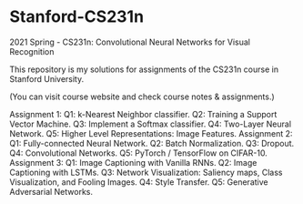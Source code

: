 # Stanford-CS231n
2021 Spring - CS231n: Convolutional Neural Networks for Visual Recognition

This repository is my solutions for assignments of the CS231n course in Stanford University.

(You can visit course website and check course notes & assignments.)

Assignment 1:
Q1: k-Nearest Neighbor classifier. 
Q2: Training a Support Vector Machine. 
Q3: Implement a Softmax classifier. 
Q4: Two-Layer Neural Network. 
Q5: Higher Level Representations: Image Features. 
Assignment 2:
Q1: Fully-connected Neural Network. 
Q2: Batch Normalization. 
Q3: Dropout. 
Q4: Convolutional Networks. 
Q5: PyTorch / TensorFlow on CIFAR-10. 
Assignment 3:
Q1: Image Captioning with Vanilla RNNs. 
Q2: Image Captioning with LSTMs. 
Q3: Network Visualization: Saliency maps, Class Visualization, and Fooling Images. 
Q4: Style Transfer. 
Q5: Generative Adversarial Networks. 
